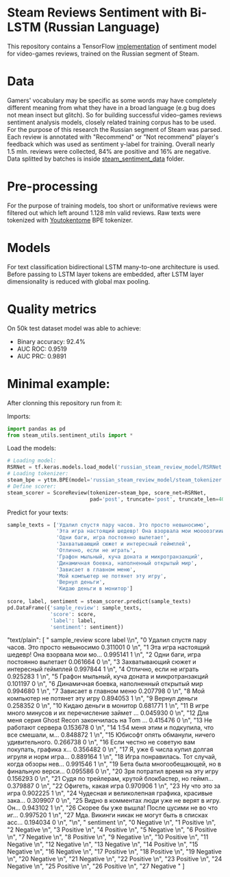 # Steam Reviews Sentiment with Bi-LSTM (Russian Language)

This repository contains a TensorFlow [implementation](https://github.com/nslyubaykin/steam_reviews_rus/blob/master/steam_reviews.ipynb) of sentiment model for video-games reviews, trained on the Russian segment of Steam.

# Data

Gamers' vocabulary may be specific as some words may have completely different meaning from what they have in a broad language (e.g bug does not mean insect but glitch). So for building successful video-games reviews sentiment analysis models, closely related training corpus has to be used. For the purpose of this research the Russian segment of Steam was parsed. Each review is annotated with "Recommend" or "Not recommend" player's feedback which was used as sentiment y-label for training. Overall nearly 1.5 mln. reviews were collected, 84% are positive and 16% are negative. Data splitted by batches is inside [steam_sentiment_data](https://github.com/nslyubaykin/steam_reviews_rus/tree/master/steam_sentiment_data) folder.

# Pre-processing

For the purpose of training models, too short or uniformative reviews were filtered out which left around 1.128 mln valid reviews. Raw texts were tokenized with [Youtokentome](https://github.com/VKCOM/YouTokenToMe) BPE tokenizer.

# Models

For text classification bidirectional LSTM many-to-one architecture is used. Before passing to LSTM layer tokens are embedded, after LSTM layer dimensionality is reduced with global max pooling.

# Quality metrics

On 50k test dataset model was able to achieve:

- Binary accuracy: 92.4%
- AUC ROC: 0.9519
- AUC PRC: 0.9891

# Minimal example:

After clonning this repository run from it:

Imports:
```python
import pandas as pd
from steam_utils.sentiment_utils import *
```
Load the models:
```python
# Loading model:
RSRNet = tf.keras.models.load_model('russian_steam_review_model/RSRNet.h5')
# Loading tokenizer:
steam_bpe = yttm.BPE(model='russian_steam_review_model/steam_tokenizer.model')
# Define scorer:
steam_scorer = ScoreReview(tokenizer=steam_bpe, score_net=RSRNet,
                           pad='post', truncate='post', truncate_len=400)
```

Predict for your texts:
```python
sample_texts = ['Удалил спустя пару часов. Это просто невыносимо',
                'Эта игра настоящий шедевр! Она взорвала мои моооозгииии',
                'Одни баги, игра постоянно вылетает',
                'Захватывающий сюжет и интересный геймплей',
                'Отлично, если не играть',
                'Графон мыльный, куча доната и микротранзакций',
                'Динамичная боевка, наполненный открытый мир',
                'Зависает в главном меню',
                'Мой компьютер не потянет эту игру',
                'Вернул деньги',
                'Кидаю деньги в монитор']
                
score, label, sentiment = steam_scorer.predict(sample_texts)
pd.DataFrame({'sample_review': sample_texts,
              'score': score,
              'label': label,
              'sentiment': sentiment})
```
"text/plain": [
       "                                        sample_review     score  label  \\\n",
       "0     Удалил спустя пару часов. Это просто невыносимо  0.311001      0   \n",
       "1   Эта игра настоящий шедевр! Она взорвала мои мо...  0.995141      1   \n",
       "2                  Одни баги, игра постоянно вылетает  0.061664      0   \n",
       "3           Захватывающий сюжет и интересный геймплей  0.997844      1   \n",
       "4                             Отлично, если не играть  0.925283      1   \n",
       "5       Графон мыльный, куча доната и микротранзакций  0.101197      0   \n",
       "6         Динамичная боевка, наполненный открытый мир  0.994680      1   \n",
       "7                             Зависает в главном меню  0.207798      0   \n",
       "8                   Мой компьютер не потянет эту игру  0.894053      1   \n",
       "9                                       Вернул деньги  0.258352      0   \n",
       "10                             Кидаю деньги в монитор  0.681771      1   \n",
       "11  В игре много минусов и их перечисление займет ...  0.045930      0   \n",
       "12  Для меня серия Ghost Recon закончилась на Tom ...  0.415476      0   \n",
       "13                                Не работают сервера  0.153678      0   \n",
       "14  1:54 меня этим и подкупила, что все смешали, м...  0.848872      1   \n",
       "15      Юбисофт опять обманули, ничего удивительного.  0.266738      0   \n",
       "16  Если честно не советую вам покупать, графика х...  0.356482      0   \n",
       "17  Я, уже 6 числа купил долгая игруля и норм игра...  0.889164      1   \n",
       "18  Игра понравилась. Тот случай, когда обзоры нев...  0.991546      1   \n",
       "19  Бета была многообещающей, но в финальную верси...  0.095586      0   \n",
       "20                     Зря потратил время на эту игру  0.156293      0   \n",
       "21  Судя по трейлерам, крутой блокбастер, но геймп...  0.379887      0   \n",
       "22                                Офигеть, какая игра  0.970906      1   \n",
       "23                                 Ну что это за игра  0.902225      1   \n",
       "24  Чудесная и великолепная графика, красивые зака...  0.309907      0   \n",
       "25  Видно в комментах люди уже не верят в игру. Он...  0.943102      1   \n",
       "26  Скорее бы уже вышла! После цусими не во что иг...  0.997520      1   \n",
       "27  Мда. Викинги никак не могут быть в списках асс...  0.194034      0   \n",
       "\n",
       "   sentiment  \n",
       "0   Negative  \n",
       "1   Positive  \n",
       "2   Negative  \n",
       "3   Positive  \n",
       "4   Positive  \n",
       "5   Negative  \n",
       "6   Positive  \n",
       "7   Negative  \n",
       "8   Positive  \n",
       "9   Negative  \n",
       "10  Positive  \n",
       "11  Negative  \n",
       "12  Negative  \n",
       "13  Negative  \n",
       "14  Positive  \n",
       "15  Negative  \n",
       "16  Negative  \n",
       "17  Positive  \n",
       "18  Positive  \n",
       "19  Negative  \n",
       "20  Negative  \n",
       "21  Negative  \n",
       "22  Positive  \n",
       "23  Positive  \n",
       "24  Negative  \n",
       "25  Positive  \n",
       "26  Positive  \n",
       "27  Negative  "
      ]

